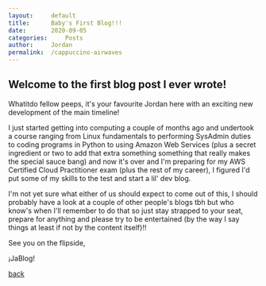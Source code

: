 ```yaml
---
layout: 	default
title:  	Baby's First Blog!!!
date:   	2020-09-05
categories: 	Posts
author: 	Jordan
permalink: 	/cappuccino-airwaves
---
```



## Welcome to the first blog post I ever wrote!


Whatitdo fellow peeps, it's your favourite Jordan here with an exciting new development of the main timeline!



I just started getting into computing a couple of months ago and undertook a course ranging from Linux fundamentals to performing SysAdmin duties to coding programs in Python to using Amazon Web Services (plus a secret ingredient or two to add that extra something something that really makes the special sauce bang) and now it's over and I'm preparing for my AWS Certified Cloud Practitioner exam (plus the rest of my career), I figured I'd put some of my skills to the test and start a lil' dev blog.


I'm not yet sure what either of us should expect to come out of this, I should probably have a look at a couple of other people's blogs tbh but who know's when I'll remember to do that so just stay strapped to your seat, prepare for anything and please try to be entertained (by the way I say things at least if not by the content itself)!!



See you on the flipside,

¡JaBlog!

[back](./)
